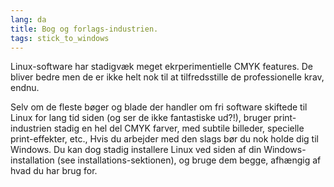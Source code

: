 ```yaml
---
lang: da
title: Bog og forlags-industrien.
tags: stick_to_windows
---
```


Linux-software har stadigvæk meget ekrperimentielle CMYK features. De bliver bedre men de er ikke helt nok til at tilfredsstille de professionelle krav, endnu.

Selv om de fleste bøger og blade der handler om fri software skiftede til Linux for lang tid siden (og ser de ikke fantastiske ud?!), bruger print-industrien stadig en hel del CMYK farver, med subtile billeder, specielle print-effekter, etc., Hvis du arbejder med den slags bør du nok holde dig til Windows. Du kan dog stadig installere Linux ved siden af din Windows-installation (see installations-sektionen), og bruge dem begge, afhængig af hvad du har brug for.

